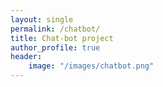 ```yaml
---
layout: single
permalink: /chatbot/
title: Chat-bot project
author_profile: true
header:
    image: "/images/chatbot.png"
---
```

